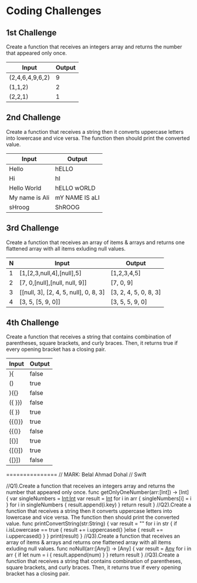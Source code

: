 # Coding Challenges

## 1st Challenge
Create a function that receives an integers array and returns the number that appeared only once.

| Input           | Output   |
| --------------- | -------- |
| (2,4,6,4,9,6,2) | 9        |
| (1,1,2)         | 2        |
| (2,2,1)         | 1        |


## 2nd Challenge
Create a function that receives a string then it converts uppercase letters into lowercase and vice versa. The function then should print the converted value.

| Input          | Output         |
| -------------- | -------------- |
| Hello          | hELLO          |
| Hi             | hI             |
| Hello World    | hELLO wORLD    |
| My name is Ali | mY NAME IS aLI |
| sHroog         | ShROOG         |


## 3rd Challenge
Create a function that receives an array of items & arrays and returns one flattened array with all items exluding null values.

| N | Input                                 | Output                |
| - | ------------------------------------- | --------------------- |
| 1 | [1,[2,3,null,4],[null],5]             | [1,2,3,4,5]           |
| 2 | [7, 0,[null],[null, null, 9]]         | [7, 0, 9]             |
| 3 | [[null, 3], [2, 4, 5, null], 0, 8, 3] | [3, 2, 4, 5, 0, 8, 3] |
| 4 | [3, 5, [5, 9, 0]]                     | [3, 5, 5, 9, 0]       |


## 4th Challenge
Create a function that receives a string that contains combination of parentheses, square brackets, and curly braces. Then, it returns true if every opening bracket has a closing pair.

| Input    | Output |
| -------- | -------- |
| }{       | false    |
| ()       | true     |
| )({}     | false    |
| ({ }})   | false    |
| ({ })    | true     |
| {{()}}   | true     |
| {{()}    | false    |
| [{}]     | true     |
| {[(}])   | true     |
| {[}])    | false    |



===============
// MARK: Belal Ahmad Dohal
// Swift

//Q1).Create a function that receives an integers array and returns the number that appeared only once.
func getOnlyOneNumber(arr:[Int]) -> [Int] {
    var singleNumbers = [Int:Int]()
    var result = [Int]()
    for i in arr {
        singleNumbers[i] = i
    }
    for i in singleNumbers {
        result.append(i.key)
    }
    return result
}
//Q2).Create a function that receives a string then it converts uppercase letters into lowercase and vice versa. The function then should print the converted value.
func printConvertString(str:String) {
    var result = ""
    for i in str {
        if i.isLowercase == true {
            result += i.uppercased()
        }else {
            result += i.uppercased()
        }
    }
    print(result)
}
//Q3).Create a function that receives an array of items & arrays and returns one flattened array with all items exluding null values.
func noNull(arr:[Any]) -> [Any] {
    var result = [Any]()
    for i in arr {
        if let num = i {
        result.append(num)
        }
    }
    return result
}
//Q3).Create a function that receives a string that contains combination of parentheses, square brackets, and curly braces. Then, it returns true if every opening bracket has a closing pair.


